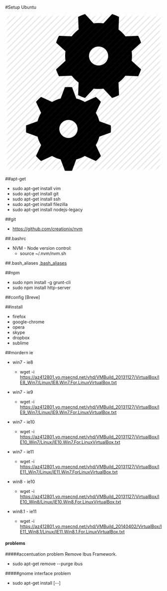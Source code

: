 #Setup Ubuntu

![Massacote Setup](./doc/img/setup.png)

##apt-get
* sudo apt-get install vim
* sudo apt-get install git
* sudo apt-get install ssh
* sudo apt-get install filezilla
* sudo apt-get install nodejs-legacy


##git
* https://github.com/creationix/nvm

##.bashrc
* NVM - Node version control:
    * source ~/.nvm/nvm.sh

##.bash_aliases
[.bash_aliases](./.bash_aliases)

##npm
* sudo npm install -g grunt-cli
* sudo npm install http-server

##config
[Breve]

##install
* firefox
* google-chrome
* opera
* skype
* dropbox
* sublime

##mordern ie
* win7 - ie8
    * wget -i https://az412801.vo.msecnd.net/vhd/VMBuild_20131127/VirtualBox/IE8_Win7/Linux/IE8.Win7.For.LinuxVirtualBox.txt
* win7 - ie9
    * wget -i https://az412801.vo.msecnd.net/vhd/VMBuild_20131127/VirtualBox/IE9_Win7/Linux/IE9.Win7.For.LinuxVirtualBox.txt
* win7 - ie10
    * wget -i https://az412801.vo.msecnd.net/vhd/VMBuild_20131127/VirtualBox/IE10_Win7/Linux/IE10.Win7.For.LinuxVirtualBox.txt
* win7 - ie11
    * wget -i https://az412801.vo.msecnd.net/vhd/VMBuild_20131127/VirtualBox/IE11_Win7/Linux/IE11.Win7.ForLinuxVirtualBox.txt

* win8 - ie10
    * wget -i https://az412801.vo.msecnd.net/vhd/VMBuild_20131127/VirtualBox/IE10_Win8/Linux/IE10.Win8.For.LinuxVirtualBox.txt
* win8.1 - ie11
    * wget -i https://az412801.vo.msecnd.net/vhd/VMBuild_20140402/VirtualBox/IE11_Win8.1/Linux/IE11.Win8.1.For.LinuxVirtualBox.txt

#### problems
#####accentuation problem
Remove Ibus Framework.

* sudo apt-get remove --purge ibus

#####gnome interface problem
* sudo apt-get install [--]